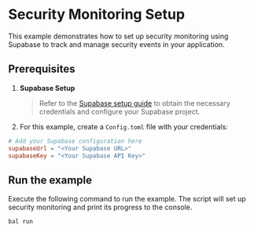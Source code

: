 # Security Monitoring Setup

This example demonstrates how to set up security monitoring using Supabase to track and manage security events in your application.

## Prerequisites

1. **Supabase Setup**
   > Refer to the [Supabase setup guide](https://central.ballerina.io/ballerinax/supabase/latest#setup-guide) to obtain the necessary credentials and configure your Supabase project.

2. For this example, create a `Config.toml` file with your credentials:

```toml
# Add your Supabase configuration here
supabaseUrl = "<Your Supabase URL>"
supabaseKey = "<Your Supabase API Key>"
```

## Run the example

Execute the following command to run the example. The script will set up security monitoring and print its progress to the console.

```shell
bal run
```